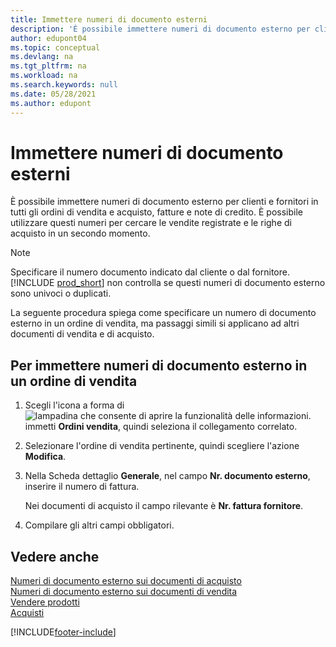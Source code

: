 ```yaml
---
title: Immettere numeri di documento esterni
description: 'È possibile immettere numeri di documento esterno per clienti e fornitori in tutti gli ordini di vendita e acquisto, fatture e note di credito. È possibile utilizzare questi numeri per cercare le vendite registrate e le righe di acquisto in un secondo momento.'
author: edupont04
ms.topic: conceptual
ms.devlang: na
ms.tgt_pltfrm: na
ms.workload: na
ms.search.keywords: null
ms.date: 05/28/2021
ms.author: edupont
---
```

# <a name="enter-external-document-numbers"></a><a name="enter-external-document-numbers"></a><a name="enter-external-document-numbers"></a>Immettere numeri di documento esterni

È possibile immettere numeri di documento esterno per clienti e fornitori in tutti gli ordini di vendita e acquisto, fatture e note di credito. È possibile utilizzare questi numeri per cercare le vendite registrate e le righe di acquisto in un secondo momento.  

> [!NOTE]
> Specificare il numero documento indicato dal cliente o dal fornitore. [!INCLUDE [prod_short](includes/prod_short.md)] non controlla se questi numeri di documento esterno sono univoci o duplicati.

La seguente procedura spiega come specificare un numero di documento esterno in un ordine di vendita, ma passaggi simili si applicano ad altri documenti di vendita e di acquisto.

## <a name="to-enter-external-document-numbers-in-a-sales-order"></a><a name="to-enter-external-document-numbers-in-a-sales-order"></a><a name="to-enter-external-document-numbers-in-a-sales-order"></a>Per immettere numeri di documento esterno in un ordine di vendita

1. Scegli l'icona a forma di ![lampadina che consente di aprire la funzionalità delle informazioni.](media/ui-search/search_small.png "Informazioni sull'operazione che si desidera eseguire") immetti **Ordini vendita**, quindi seleziona il collegamento correlato.  
2. Selezionare l'ordine di vendita pertinente, quindi scegliere l'azione **Modifica**.  
3. Nella Scheda dettaglio **Generale**, nel campo **Nr. documento esterno**, inserire il numero di fattura.  

    Nei documenti di acquisto il campo rilevante è **Nr. fattura fornitore**.
4. Compilare gli altri campi obbligatori.  

## <a name="see-also"></a><a name="see-also"></a><a name="see-also"></a>Vedere anche

[Numeri di documento esterno sui documenti di acquisto](purchasing-ext-doc-no.md)  
[Numeri di documento esterno sui documenti di vendita](sales-how-invoice-sales.md#external-document-numbers)  
[Vendere prodotti](sales-how-sell-products.md)  
[Acquisti](purchasing-manage-purchasing.md)  

[!INCLUDE[footer-include](includes/footer-banner.md)]

